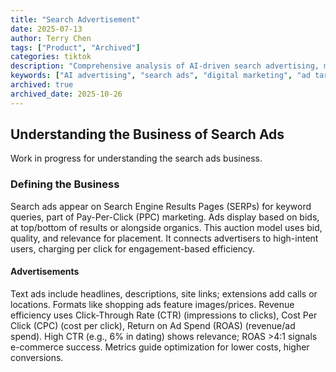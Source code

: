 ```yaml
---
title: "Search Advertisement"
date: 2025-07-13
author: Terry Chen
tags: ["Product", "Archived"]
categories: tiktok
description: "Comprehensive analysis of AI-driven search advertising, market dynamics, and investment opportunities. Exploring how AI is revolutionizing ad targeting, optimization, and performance in the $200B+ search advertising market."
keywords: ["AI advertising", "search ads", "digital marketing", "ad targeting", "Google Ads", "AI marketing", "ad optimization", "search advertising market"]
archived: true
archived_date: 2025-10-26
---
```


## Understanding the Business of Search Ads

Work in progress for understanding the search ads business.

### Defining the Business
Search ads appear on Search Engine Results Pages (SERPs) for keyword queries, part of Pay-Per-Click (PPC) marketing. Ads display based on bids, at top/bottom of results or alongside organics. This auction model uses bid, quality, and relevance for placement. It connects advertisers to high-intent users, charging per click for engagement-based efficiency.

#### Advertisements
Text ads include headlines, descriptions, site links; extensions add calls or locations. Formats like shopping ads feature images/prices. Revenue efficiency uses Click-Through Rate (CTR) (impressions to clicks), Cost Per Click (CPC) (cost per click), Return on Ad Spend (ROAS) (revenue/ad spend). High CTR (e.g., 6% in dating) shows relevance; ROAS >4:1 signals e-commerce success. Metrics guide optimization for lower costs, higher conversions.